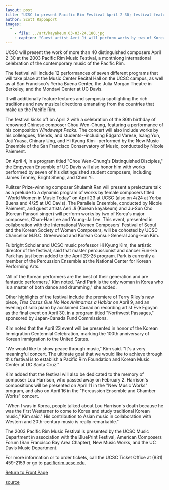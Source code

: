 ```yaml
---
layout: post
title: "UCSC to present Pacific Rim Festival April 2-30; festival features works of over 40 distinguished composers"
author: Scott Rappaport
images:
  -
    - file: ../art/kayakeum.03-03-24.180.jpg
    - caption: "Guest artist Aeri Ji will perform works by two of Korea's major composers."
---
```


UCSC will present the work of more than 40 distinguished composers April 2-30 at the 2003 Pacific Rim Music Festival, a monthlong international celebration of the contemporary music of the Pacific Rim.

The festival will include 12 performances of seven different programs that will take place at the Music Center Recital Hall on the UCSC campus, as well as at San Francisco's Yerba Buena Center, the Julia Morgan Theatre in Berkeley, and the Mondavi Center at UC Davis.  

It will additionally feature lectures and symposia spotlighting the rich traditions and new musical directions emanating from the countries that make up the Pacific Rim.   
  
The festival kicks off on April 2 with a celebration of the 80th birthday of renowned Chinese composer Chou Wen-Chung, featuring a performance of his composition _Windswept Peaks._ The concert will also include works by his colleagues, friends, and students--including Edgard Varese, Isang Yun, Joji Yuasa, Chinary Ung, and Hi Kyung Kim--performed by the New Music Ensemble of the San Francisco Conservatory of Music, conducted by Nicole Paiement.   
  
On April 4, in a program titled "Chou Wen-Chung's Distinguished Disciples," the Empyrean Ensemble of UC Davis will also honor him with works performed by seven of his distinguished student composers, including James Tenney, Bright Sheng, and Chen Yi.   
  
Pulitzer Prize-winning composer Shulamit Ran will present a prelecture talk as a prelude to a dynamic program of works by female composers titled "World Women in Music Today" on April 23 at UCSC (also on 4/24 at Yerba Buena and 4/25 at UC Davis). The Parallele Ensemble, conducted by Nicole Paiement, and guest artists Aeri Ji (Korean kayakeum) and Ju-Sun Cho (Korean Pansori singer) will perform works by two of Korea's major composers, Chan-Hae Lee and Young-Ja Lee. This event, presented in collaboration with the International Women Composers' Festival of Seoul and the Korean Society of Women Composers, will be cohosted by UCSC Chancellor M.R.C. Greenwood and Korean Consul-General Jong-Hun Kim.  
  
Fulbright Scholar and UCSC music professor Hi Kyung Kim, the artistic director of the festival, said that master percussionist and dancer Eun-Ha Park has just been added to the April 23-25 program. Park is currently a member of the Percussion Ensemble at the National Center for Korean Performing Arts.   
  
"All of the Korean performers are the best of their generation and are fantastic performers," Kim noted. "And Park is the only woman in Korea who is a master of both dance and drumming," she added.   
  
Other highlights of the festival include the premiere of Terry Riley's new piece, _Tres Cosas Que No Nos Animamos a Hablar_ on April 9, and an evening of solo piano by acclaimed Canadian recording artist Eve Egoyan as the final event on April 30, in a program titled "Northwest Passages," sponsored by Japan-Canada Fund Commissions.   
  
Kim noted that the April 23 event will be presented in honor of the Korean Immigration Centennial Celebration, marking the 100th anniversary of Korean immigration to the United States.   
  
"We would like to show peace through music," Kim said. "It's a very meaningful concert. The ultimate goal that we would like to achieve through this festival is to establish a Pacific Rim Foundation and Korean Music Center at UC Santa Cruz."  
  
Kim added that the festival will also be dedicated to the memory of composer Lou Harrison, who passed away on February 2. Harrison's compositions will be presented on April 11 in the "New Music Works" program, and also on April 16 in the "Percussion Ensemble and Chamber Works" concert.  
  
"When I was in Korea, people talked about Lou Harrison's death because he was the first Westerner to come to Korea and study traditional Korean music," Kim said." His contribution to Asian music in collaboration with Western and 20th-century music is really remarkable."   
  
The 2003 Pacific Rim Music Festival is presented by the UCSC Music Department in association with the BluePrint Festival, American Composers Forum (San Francisco Bay Area Chapter), New Music Works, and the UC Davis Music Department.  
  
For more information or to order tickets, call the UCSC Ticket Office at (831) 459-2159 or go to [pacificrim.ucsc.edu][1].  


[Return to Front Page][2]

[1]: http://pacificrim.ucsc.edu
[2]: http://currents.ucsc.edu/

[source](http://www1.ucsc.edu/currents/02-03/03-24/pacific_rim.html "Permalink to pacific_rim")
